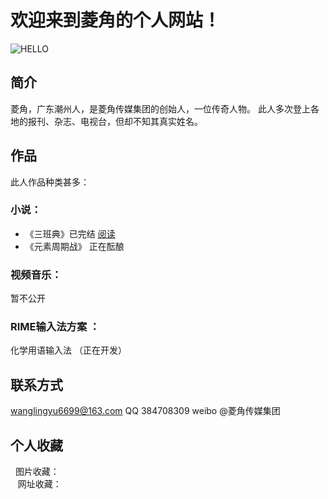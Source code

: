 # 欢迎来到菱角的个人网站！
![HELLO](http://img.027cgb.cn/20170706/2017765621775731906.jpg)
## 简介
菱角，广东潮州人，是菱角传媒集团的创始人，一位传奇人物。
此人多次登上各地的报刊、杂志、电视台，但却不知其真实姓名。
## 作品
此人作品种类甚多：
### 小说：
* 《三班典》已完结  [阅读](http://www.timeface.cn/book/641264547403/pod?type=0)
* 《元素周期战》 正在酝酿
### 视频音乐： 
 暂不公开
### RIME输入法方案 ：
 化学用语输入法 （正在开发）
## 联系方式
   wanglingyu6699@163.com 
   QQ 384708309
   weibo @菱角传媒集团
## 个人收藏 
    图片收藏： <br/>
    网址收藏：
<!-- JiaThis Button BEGIN -->
<script type="text/javascript" src="http://v3.jiathis.com/code/jiathis_r.js?btn=r2.gif" charset="utf-8"></script>
<!-- JiaThis Button END -->
